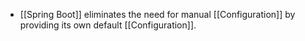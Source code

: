 - [[Spring Boot]] eliminates the need for manual [[Configuration]] by providing its own default [[Configuration]].